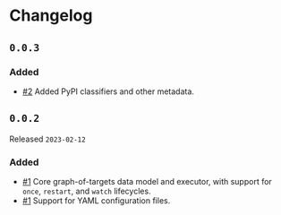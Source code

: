 # Changelog

## `0.0.3`

### Added

- [#2](https://github.com/JoshKarpel/synthesize/pull/2) Added PyPI classifiers and other metadata.

## `0.0.2`

Released `2023-02-12`

### Added

- [#1](https://github.com/JoshKarpel/synthesize/pull/1) Core graph-of-targets data model and executor, with support for `once`, `restart`, and `watch` lifecycles.
- [#1](https://github.com/JoshKarpel/synthesize/pull/1) Support for YAML configuration files.
